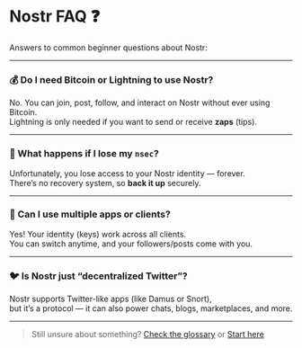 # Nostr FAQ ❓

Answers to common beginner questions about Nostr:

---

### 💰 Do I need Bitcoin or Lightning to use Nostr?

No. You can join, post, follow, and interact on Nostr without ever using Bitcoin.  
Lightning is only needed if you want to send or receive **zaps** (tips).

---

### 🔐 What happens if I lose my `nsec`?

Unfortunately, you lose access to your Nostr identity — forever.  
There’s no recovery system, so **back it up** securely.

---

### 📱 Can I use multiple apps or clients?

Yes! Your identity (keys) work across all clients.  
You can switch anytime, and your followers/posts come with you.

---

### 🐦 Is Nostr just “decentralized Twitter”?

Nostr supports Twitter-like apps (like Damus or Snort),  
but it’s a protocol — it can also power chats, blogs, marketplaces, and more.

---

> Still unsure about something? [Check the glossary](glossary.md) or [Start here](getting-started.md)
